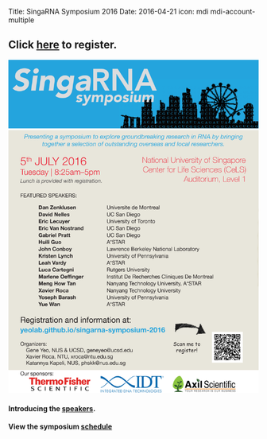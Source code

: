 Title: SingaRNA Symposium 2016
Date: 2016-04-21
icon: mdi mdi-account-multiple

## Click [**here**](http://goo.gl/forms/0awa0rCjGbMxPWBI3) to register.

![flyer](/content/pages/singaRNA/SG-RNA_flyer.png)


#### Introducing the [**speakers**](http://yeolab.github.io/singarna-2016-speaker-bios).

#### View the symposium [**schedule**](http://anthonybourdainontour.com/) 


